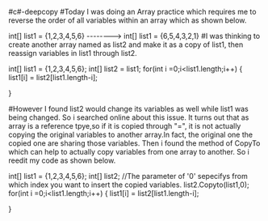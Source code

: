 #c#-deepcopy
#Today I was doing an Array practice which requires me to reverse the order of all variables within an array which as shown below.

int[] list1 = {1,2,3,4,5,6} --------> int[] list1 = {6,5,4,3,2,1}
#I was thinking to create another array named as list2 and make it as a copy of list1, then reassign variables in list1 through list2.

int[] list1 = {1,2,3,4,5,6};
int[] list2 = list1;
for(int i =0;i<list1.length;i++)
  {
    list1[i] = list2[list1.length-i]; 
   
  }
 
 #However I found list2 would change its variables as well while list1 was being changed. So i searched online about this issue. It turns out that as array is a reference tpye,so if it is copied through "=", it is not actually copying the original variables to another array.In fact, the original one the copied one are sharing those variables. Then i found the method of CopyTo which can help to actually copy variables from one array to another. So i reedit my code as shown below.
 
 int[] list1 = {1,2,3,4,5,6};
int[] list2;
//The parameter of '0' sepecifys from which index you want to insert the copied variables.
list2.Copyto(list1,0);
for(int i =0;i<list1.length;i++)
  {
    list1[i] = list2[list1.length-i]; 
   
  }
  
